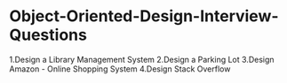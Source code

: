 # Object-Oriented-Design-Interview-Questions

1.Design a Library Management System
2.Design a Parking Lot
3.Design Amazon - Online Shopping System
4.Design Stack Overflow


